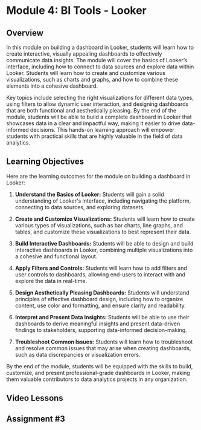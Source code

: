 # Module 4: BI Tools - Looker

## Overview 

In this module on building a dashboard in Looker, students will learn how to create interactive, visually appealing dashboards to effectively communicate data insights. The module will cover the basics of Looker’s interface, including how to connect to data sources and explore data within Looker. Students will learn how to create and customize various visualizations, such as charts and graphs, and how to combine these elements into a cohesive dashboard.

Key topics include selecting the right visualizations for different data types, using filters to allow dynamic user interaction, and designing dashboards that are both functional and aesthetically pleasing. By the end of the module, students will be able to build a complete dashboard in Looker that showcases data in a clear and impactful way, making it easier to drive data-informed decisions. This hands-on learning approach will empower students with practical skills that are highly valuable in the field of data analytics.

## Learning Objectives

Here are the learning outcomes for the module on building a dashboard in Looker:

1. **Understand the Basics of Looker:** Students will gain a solid understanding of Looker's interface, including navigating the platform, connecting to data sources, and exploring datasets.

2. **Create and Customize Visualizations:** Students will learn how to create various types of visualizations, such as bar charts, line graphs, and tables, and customize these visualizations to best represent their data.

3. **Build Interactive Dashboards:** Students will be able to design and build interactive dashboards in Looker, combining multiple visualizations into a cohesive and functional layout.

4. **Apply Filters and Controls:** Students will learn how to add filters and user controls to dashboards, allowing end-users to interact with and explore the data in real-time.

5. **Design Aesthetically Pleasing Dashboards:** Students will understand principles of effective dashboard design, including how to organize content, use color and formatting, and ensure clarity and readability.

6. **Interpret and Present Data Insights:** Students will be able to use their dashboards to derive meaningful insights and present data-driven findings to stakeholders, supporting data-informed decision-making.

7. **Troubleshoot Common Issues:** Students will learn how to troubleshoot and resolve common issues that may arise when creating dashboards, such as data discrepancies or visualization errors.

By the end of the module, students will be equipped with the skills to build, customize, and present professional-grade dashboards in Looker, making them valuable contributors to data analytics projects in any organization.

## Video Lessons 

## Assignment #3 

